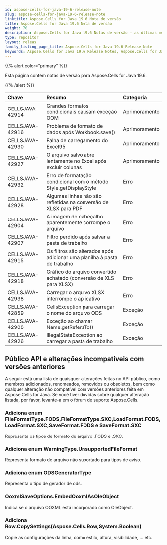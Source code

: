 ```yaml
---
id: aspose-cells-for-java-19-6-release-note
slug: aspose-cells-for-java-19-6-release-note
linktitle: Aspose.Cells for Java 19.6 Nota de versão
title: Aspose.Cells for Java 19.6 Nota de versão
weight: 70
description: Aspose.Cells for Java 19.6 Notas de versão – as últimas melhorias, novos recursos e correções
type: repositor
layout: releas
family_listing_page_title: Aspose.Cells for Java 19.6 Release Note
keywords: Aspose.Cells for Java 19.6 Release Notes, Aspose.Cells for Java 19.6 updates and fixe
---
```

{{% alert color="primary" %}} 

Esta página contém notas de versão para Aspose.Cells for Java 19.6.

{{% /alert %}} 

|**Chave**|**Resumo**|**Categoria**|
| :- | :- | :- |
|CELLSJAVA-42914|Grandes formatos condicionais causam exceção OOM|Aprimoramento|
|CELLSJAVA-42916|Problema de formato de dados após Workbook.save()|Aprimoramento|
|CELLSJAVA-42930|Falha de carregamento do Excel95|Aprimoramento|
|CELLSJAVA-42927|O arquivo salvo abre lentamente no Excel após excluir colunas|Aprimoramento|
|CELLSJAVA-42932|Erro de formatação condicional com o método Style.getDisplayStyle|Erro|
|CELLSJAVA-42928|Algumas linhas não são refletidas na conversão de XLSX para PDF|Erro|
|CELLSJAVA-42904|A imagem do cabeçalho aparentemente corrompe o arquivo|Erro|
|CELLSJAVA-42907|Filtro perdido após salvar a pasta de trabalho|Erro|
|CELLSJAVA-42915|Os filtros são alterados após adicionar uma planilha à pasta de trabalho|Erro|
|CELLSJAVA-42918|Gráfico do arquivo convertido achatado (conversão de XLS para XLSX)|Erro|
|CELLSJAVA-42938|Carregar o arquivo XLSX interrompe o aplicativo|Erro|
|CELLSJAVA-42859|CellsException para carregar o nome do arquivo ODS|Exceção|
|CELLSJAVA-42908|Exceção ao chamar Name.getRefersTo()|Exceção|
|CELLSJAVA-42926|IllegalStateException ao carregar a pasta de trabalho|Exceção|

##  **Público API e alterações incompatíveis com versões anteriores**
A seguir está uma lista de quaisquer alterações feitas no API público, como membros adicionados, renomeados, removidos ou obsoletos, bem como qualquer alteração não compatível com versões anteriores feita em Aspose.Cells for Java. Se você tiver dúvidas sobre qualquer alteração listada, por favor, levante-a em o fórum de suporte Aspose.Cells.
###  **Adiciona enum FileFormatType.FODS,FileFormatType.SXC,LoadFormat.FODS,LoadFormat.SXC,SaveFormat.FODS e SaveFormat.SXC**
Representa os tipos de formato de arquivo .FODS e .SXC.
###  **Adiciona enum WarningType.UnsupportedFileFormat**
Representa formato de arquivo não suportado para tipos de aviso.
###  **Adiciona enum ODSGeneratorType**
Representa o tipo de gerador de ods.
###  **OoxmlSaveOptions.EmbedOoxmlAsOleObject**
Indica se o arquivo OOXML está incorporado como OleObject.
###  **Adiciona Row.CopySettings(Aspose.Cells.Row,System.Boolean)**
Copie as configurações da linha, como estilo, altura, visibilidade, ... etc.
